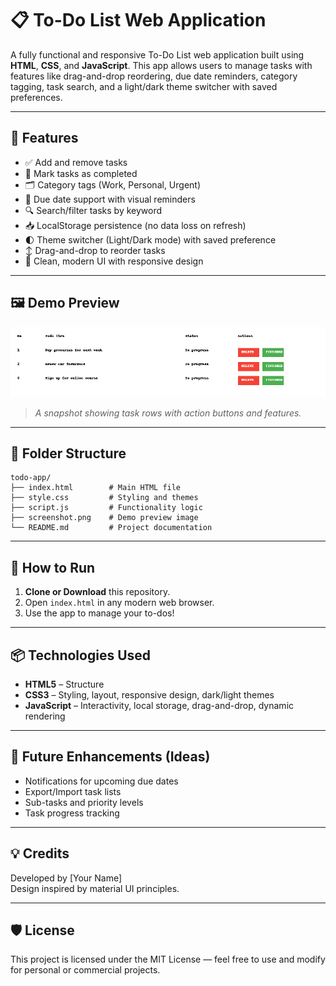 # 📋 To-Do List Web Application

A fully functional and responsive To-Do List web application built using **HTML**, **CSS**, and **JavaScript**. This app allows users to manage tasks with features like drag-and-drop reordering, due date reminders, category tagging, task search, and a light/dark theme switcher with saved preferences.

---

## 🚀 Features

- ✅ Add and remove tasks  
- 📌 Mark tasks as completed  
- 🗂️ Category tags (Work, Personal, Urgent)  
- 📅 Due date support with visual reminders  
- 🔍 Search/filter tasks by keyword  
- 📥 LocalStorage persistence (no data loss on refresh)  
- 🌓 Theme switcher (Light/Dark mode) with saved preference  
- ↕️ Drag-and-drop to reorder tasks  
- 🧼 Clean, modern UI with responsive design  

---

## 🖼️ Demo Preview

![Preview](./screenshot.png)  
> *A snapshot showing task rows with action buttons and features.*

---

## 📁 Folder Structure

```
todo-app/
├── index.html        # Main HTML file
├── style.css         # Styling and themes
├── script.js         # Functionality logic
├── screenshot.png    # Demo preview image
└── README.md         # Project documentation
```


---

## 🔧 How to Run

1. **Clone or Download** this repository.
2. Open `index.html` in any modern web browser.
3. Use the app to manage your to-dos!

---

## 📦 Technologies Used

- **HTML5** – Structure  
- **CSS3** – Styling, layout, responsive design, dark/light themes  
- **JavaScript** – Interactivity, local storage, drag-and-drop, dynamic rendering  

---

## 📌 Future Enhancements (Ideas)

- Notifications for upcoming due dates  
- Export/Import task lists  
- Sub-tasks and priority levels  
- Task progress tracking  

---

## 💡 Credits

Developed by [Your Name]  
Design inspired by material UI principles.

---

## 🛡️ License

This project is licensed under the MIT License — feel free to use and modify for personal or commercial projects.
